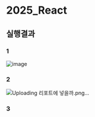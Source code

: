 # 2025_React
## 실행결과
### 1
![image](https://github.com/user-attachments/assets/106392e9-fee3-421c-a787-9410c91320e4)
### 2
![Uploading 리포트에 넣을까.png…]()
### 3






